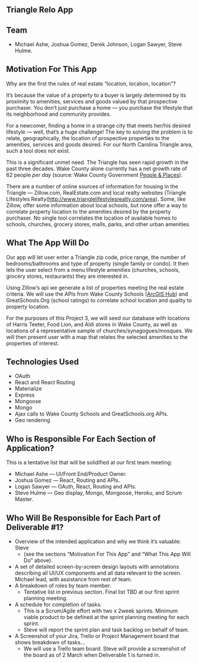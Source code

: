 # 
## Triangle Relo App
## Team
* Michael Ashe, Joshua Gomez, Derek Johnson, Logan Sawyer, Steve Hulme.

## Motivation For This App
Why are the first the rules of real estate “location, location, location”?

 It’s because the value of a property to a buyer is largely determined by its proximity to amenities, services and goods valued by that prospective purchaser.  You don’t just purchase a home — you purchase the lifestyle that its neighborhood and community provides.

For a newcomer, finding a home in a strange city that meets her/his desired lifestyle — well, that’s a huge challenge!  The key to solving the problem is to relate, geographically, the location of prospective properties to the amenities, services and goods desired. For our North Carolina Triangle area, such a tool does not exist.

This is a significant unmet need. The Triangle has seen rapid growth in the past three decades. Wake County alone currently has a net growth rate of 62 people *per day* (source: Wake County Government [People & Places](http://www.wakegov.com/planning/peopleandplaces/Pages/default.aspx)).

There are a number of online sources of information for housing  in the Triangle — Zillow.com, RealEstate.com and local realty websites (Triangle Lifestyles Realty(http://www.trianglelifestylesrealty.com/area).  Some, like Zillow, offer some information about local schools, but none offer a way to correlate property location to the amenities desired by the property purchaser. No single tool correlates  the location of available homes to schools, churches, grocery stores, malls, parks, and other urban amenities.  

## What The App Will Do
Our app will let user enter a Triangle zip code, price range, the number of bedrooms/bathrooms and type of property (single family or condo).  It  then lets the user select from a menu lifestyle amenities (churches, schools, grocery stores, restaurants) they are interested in. 

Using Zillow’s api we generate a list of properties meeting the real estate criteria.  We will use the APIs from Wake County Schools ([ArcGIS Hub](https://data-wake.opendata.arcgis.com/datasets/wake-county-public-schools)) and GreatSchools.Org (school ratings) to correlate school location and quality to property location. 

For the purposes of this Project 3, we will seed our database with locations of Harris Teeter, Food Lion, and Aldi stores in Wake County, as well as locations of a representative sample of churches/synagogues/mosques. We will then present user with a map that relates the selected amenities to the properties of interest.
## Technologies Used
* OAuth
* React and React Routing
* Materialize
* Express
* Mongoose
* Mongo
* Ajax calls to Wake County Schools and GreatSchools.org APIs.
* Geo rendering

## Who is Responsible For Each Section of Application?
This is a tentative list that will be solidified at our first team meeting:

* Michael Ashe — UI/Front End/Product Owner.
* Joshua Gomez — React, Routing and APIs. 
* Logan Sawyer — OAuth, React, Routing and APIs.
* Steve Hulme — Geo display, Mongo, Mongoose, Heroku,  and Scrum Master.

## Who Will Be Responsible for Each Part of Deliverable #1?
* Overview of the intended application and why we think it’s valuable: Steve 
	* (see the sections “Motivation For This App”  and “What This App Will Do” above).
* A set of detailed screen-by-screen design layouts with annotations describing all UI/UX components and all data relevant to the screen.  Michael lead, with assistance from rest of team.
* A breakdown of roles by team member.
	* Tentative list in previous section. Final list TBD at our first sprint planning meeting.
* A schedule for completion of tasks.
	* This is a Scrum/Agile effort with two x 2week sprints.  Minimum viable product to be defined at the sprint planning meeting for each sprint. 
	* Steve will report the sprint plan and task backlog on behalf of team.
* A Screenshot of your Jira, Trello or Project Management board that shows breakdown of tasks…
	* We will use a Trello team board. Steve will provide a screenshot of the board as of 2 March when Deliverable 1 is turned in.




